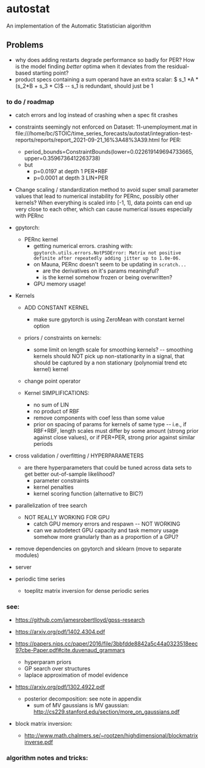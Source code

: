 # autostat

An implementation of the Automatic Statistician algorithm

## Problems

- why does adding restarts degrade performance so badly for PER? How is the model finding _better_ optima when it deviates from the residual-based starting point?
- product specs containing a sum operand have an extra scalar: $ s_1 \*A \* (s_2\*B + s_3 \* C)$ -- s_1 is redundant, should just be 1

### to do / roadmap

- catch errors and log instead of crashing when a spec fit crashes

- constraints seemingly not enforced on Dataset: 11-unemployment.mat in file:///home/bc/STOIC/time_series_forecasts/autostat/integration-test-reports/reports/report_2021-09-21_16%3A48%3A39.html for PER:

  - period_bounds=ConstraintBounds(lower=0.022619149694733665, upper=0.3596736412263738)
  - but
    - p=0.0197 at depth 1 PER\*RBF
    - p=0.0001 at depth 3 LIN+PER


- Change scaling / standardization method to avoid super small parameter values that lead to numerical instability for PERnc, possibly other kernels? When everything is scaled into [-1, 1], data points can end up very close to each other, which can cause numerical issues especially with PERnc

- gpytorch:

  - PERnc kernel
    - getting numerical errors. crashing with: `gpytorch.utils.errors.NotPSDError: Matrix not positive definite after repeatedly adding jitter up to 1.0e-06.`
    - on Mauna, PERnc doesn't seem to be updating in `scratch...`
      - are the derivatives on it's params meaningful?
      - is the kernel somehow frozen or being overwritten?
    - GPU memory usage!

- Kernels

  - ADD CONSTANT KERNEL

    - make sure gpytorch is using ZeroMean with constant kernel option

  - priors / constraints on kernels:
    - some limit on length scale for smoothing kernels? -- smoothing kernels should NOT pick up non-stationarity in a signal, that should be captured by a non stationary (polynomial trend etc kernel) kernel
  - change point operator

  - Kernel SIMPLIFICATIONS:
    - no sum of LIN
    - no product of RBF
    - remove components with coef less than some value
    - prior on spacing of params for kernels of same type -- i.e., if RBF+RBF, length scales must differ by some amount (strong prior against close values), or if PER+PER, strong prior against similar periods


- cross validation / overfitting / HYPERPARAMETERS
  - are there hyperparameters that could be tuned across data sets to get better out-of-sample likelihood?
    - parameter constraints
    - kernel penalties
    - kernel scoring function (alternative to BIC?)

- parallelization of tree search

  - NOT REALLY WORKING FOR GPU
    - catch GPU memory errors and respawn -- NOT WORKING
    - can we autodetect GPU capacity and task memory usage somehow more granularly than as a proportion of a GPU?

- remove dependencies on gpytorch and sklearn (move to separate modules)

- server

- periodic time series

  - toeplitz matrix inversion for dense periodic series

### see:

- https://github.com/jamesrobertlloyd/gpss-research
- https://arxiv.org/pdf/1402.4304.pdf
- https://papers.nips.cc/paper/2016/file/3bbfdde8842a5c44a0323518eec97cbe-Paper.pdf#cite.duvenaud_grammars
  - hyperparam priors
  - GP search over structures
  - laplace approximation of model evidence
- https://arxiv.org/pdf/1302.4922.pdf

  - posterior decomposition: see note in appendix
    - sum of MV gaussians is MV gaussian: http://cs229.stanford.edu/section/more_on_gaussians.pdf

- block matrix inversion:
  - http://www.math.chalmers.se/~rootzen/highdimensional/blockmatrixinverse.pdf

### algorithm notes and tricks:
